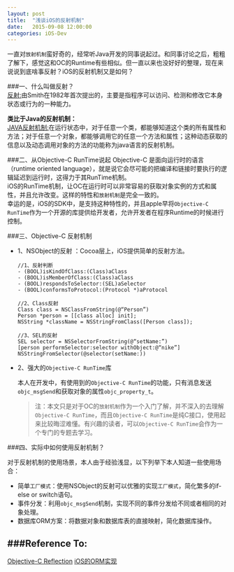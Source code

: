 ```yaml
---
layout: post
title:  "浅谈iOS的反射机制"
date:   2015-09-08 12:00:00
categories: iOS-Dev
---
```

一直对`放射机制`蛮好奇的，经常听Java开发的同事说起过。和同事讨论之后，粗粗了解下，感觉这和OC的Runtime有些相似。但一直以来也没好好的整理，现在来说说到底啥事反射？iOS的反射机制又是如何？

###一、什么叫做反射？  
[反射:][Reflection_Define]由Smith在1982年首次提出的，主要是指程序可以访问、检测和修改它本身状态或行为的一种能力。  

**类比于Java的反射机制：**  
[JAVA反射机制:][Java_Reflection_Define]在运行状态中，对于任意一个类，都能够知道这个类的所有属性和方法；对于任意一个对象，都能够调用它的任意一个方法和属性；这种动态获取的信息以及动态调用对象的方法的功能称为java语言的反射机制。   

###二、从Objective-C RunTime说起
Objective-C 是面向运行时的语言（runtime oriented language），就是说它会尽可能的把编译和链接时要执行的逻辑延迟到运行时，这得力于其RunTime机制。  
iOS的RunTime机制，让OC在运行时可以非常容易的获取对象实例的方式和属性，并且允许改变。这样的特性和`放射机制`是完全一致的。   
幸运的是，iOS的SDK中，是支持这种特性的，并且apple早将`Objective-C RunTime`作为一个开源的库提供给开发者，允许开发者在程序Runtime的时候进行控制。   

###三、Objective-C 反射机制  
*	1、NSObject的反射 ：Cocoa层上，iOS提供简单的反射方法。
	
		//1、反射判断
		- (BOOL)isKindOfClass:(Class)aClass  
		- (BOOL)isMemberOfClass:(Class)aClass 
		- (BOOL)respondsToSelector:(SEL)aSelector 
		- (BOOL)conformsToProtocol:(Protocol *)aProtocol  
		
		//2、Class反射
		Class class = NSClassFromString(@“Person”)
		Person *person = [[class alloc] init];
		NSString *className = NSStringFromClass([Person class]);
		
		//3、SEL的反射
		SEL selector = NSSelectorFromString(@“setName:”)
		[person performSelector:selector withObject:@“nike”]
		NSStringFromSelector(@selector(setName:))

*	2、强大的`Objective-C RunTime`库   

	本人在开发中，有使用到的`Objective-C RunTime`的功能，只有消息发送`objc_msgSend`和获取对象的属性`objc_property_t`。  
	
	>注：本文只是对于OC的`放射机制`作为一个入门了解，并不深入的去理解`Objective-C RunTime`，而且`Objective-C RunTime`是纯C接口，使用起来比较晦涩难懂。有兴趣的读者，可以`Objective-C RunTime`会作为一个专门的专题去学习。

###四、实际中如何使用反射机制？

对于反射机制的使用场景，本人由于经验浅显，以下列举下本人知道一些使用场合：  

*	简单`工厂模式`：使用NSObject的反射可以优雅的实现`工厂模式`，简化繁多的if-else or switch语句。
*	事件分发：利用`objc_msgSend`机制，实现不同的事件分发给不同或者相同的对象处理。
*	数据库ORM方案：将数据对象和数据库表的直接映射，简化数据库操作。	

###Reference To:   
--- 
[Objective-C Reflection](http://www.cnblogs.com/dyingbleed/archive/2013/05/05/3029547.html)
[iOS的ORM实现](http://www.cocoachina.com/bbs/read.php?tid=104797)


[Reflection_Define]:	http://baike.baidu.com/link?url=xtsczEFXW5D0aNCK9FQKaZuAqgF9GkDg-WR6MzO0fSqUM7F9g3yJoajJ1xnqWIXxAVbMAZOAleeajFYIc3nFda  
[Java_Reflection_Define]:	http://baike.baidu.com/link?url=xtsczEFXW5D0aNCK9FQKaZuAqgF9GkDg-WR6MzO0fSrHjSfl_gahaJ5geGHHOM2bPY_bvguohwuIkJvi457UdK